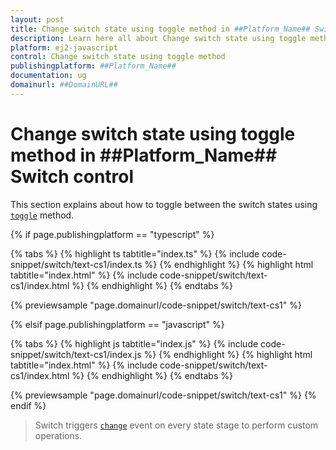 ```yaml
---
layout: post
title: Change switch state using toggle method in ##Platform_Name## Switch control | Syncfusion
description: Learn here all about Change switch state using toggle method in Syncfusion ##Platform_Name## Switch control of Syncfusion Essential JS 2 and more.
platform: ej2-javascript
control: Change switch state using toggle method 
publishingplatform: ##Platform_Name##
documentation: ug
domainurl: ##DomainURL##
---
```


# Change switch state using toggle method in ##Platform_Name## Switch control

This section explains about how to toggle between the switch states using [`toggle`](../../api/switch/#toggle) method.

{% if page.publishingplatform == "typescript" %}

 {% tabs %}
{% highlight ts tabtitle="index.ts" %}
{% include code-snippet/switch/text-cs1/index.ts %}
{% endhighlight %}
{% highlight html tabtitle="index.html" %}
{% include code-snippet/switch/text-cs1/index.html %}
{% endhighlight %}
{% endtabs %}
        
{% previewsample "page.domainurl/code-snippet/switch/text-cs1" %}

{% elsif page.publishingplatform == "javascript" %}

{% tabs %}
{% highlight js tabtitle="index.js" %}
{% include code-snippet/switch/text-cs1/index.js %}
{% endhighlight %}
{% highlight html tabtitle="index.html" %}
{% include code-snippet/switch/text-cs1/index.html %}
{% endhighlight %}
{% endtabs %}

{% previewsample "page.domainurl/code-snippet/switch/text-cs1" %}
{% endif %}

> Switch triggers [`change`](../../api/switch/#change) event on every state stage to perform custom operations.